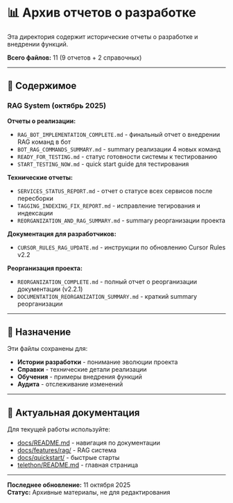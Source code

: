 # 📊 Архив отчетов о разработке

Эта директория содержит исторические отчеты о разработке и внедрении функций.

**Всего файлов:** 11 (9 отчетов + 2 справочных)

---

## 📁 Содержимое

### RAG System (октябрь 2025)

**Отчеты о реализации:**
- `RAG_BOT_IMPLEMENTATION_COMPLETE.md` - финальный отчет о внедрении RAG команд в бот
- `BOT_RAG_COMMANDS_SUMMARY.md` - summary реализации 4 новых команд
- `READY_FOR_TESTING.md` - статус готовности системы к тестированию
- `START_TESTING_NOW.md` - quick start guide для тестирования

**Технические отчеты:**
- `SERVICES_STATUS_REPORT.md` - отчет о статусе всех сервисов после пересборки
- `TAGGING_INDEXING_FIX_REPORT.md` - исправление тегирования и индексации
- `REORGANIZATION_AND_RAG_SUMMARY.md` - summary реорганизации проекта

**Документация для разработчиков:**
- `CURSOR_RULES_RAG_UPDATE.md` - инструкции по обновлению Cursor Rules v2.2

**Реорганизация проекта:**
- `REORGANIZATION_COMPLETE.md` - полный отчет о реорганизации документации (v2.2.1)
- `DOCUMENTATION_REORGANIZATION_SUMMARY.md` - краткий summary реорганизации

---

## 🎯 Назначение

Эти файлы сохранены для:
- **Истории разработки** - понимание эволюции проекта
- **Справки** - технические детали реализации
- **Обучения** - примеры внедрения функций
- **Аудита** - отслеживание изменений

---

## 📖 Актуальная документация

Для текущей работы используйте:
- [docs/README.md](../../README.md) - навигация по документации
- [docs/features/rag/](../../features/rag/) - RAG система
- [docs/quickstart/](../../quickstart/) - быстрые старты
- [telethon/README.md](../../../README.md) - главная страница

---

**Последнее обновление:** 11 октября 2025  
**Статус:** Архивные материалы, не для редактирования

